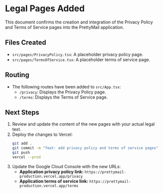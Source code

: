 # Legal Pages Added

This document confirms the creation and integration of the Privacy Policy and Terms of Service pages into the PrettyMail application.

## Files Created

- `src/pages/PrivacyPolicy.tsx`: A placeholder privacy policy page.
- `src/pages/TermsOfService.tsx`: A placeholder terms of service page.

## Routing

- The following routes have been added to `src/App.tsx`:
  - `/privacy`: Displays the Privacy Policy page.
  - `/terms`: Displays the Terms of Service page.

## Next Steps

1.  Review and update the content of the new pages with your actual legal text.
2.  Deploy the changes to Vercel:
    ```bash
    git add .
    git commit -m "feat: add privacy policy and terms of service pages"
    git push
    vercel --prod
    ```
3.  Update the Google Cloud Console with the new URLs:
    -   **Application privacy policy link:** `https://prettymail-production.vercel.app/privacy`
    -   **Application terms of service link:** `https://prettymail-production.vercel.app/terms`
